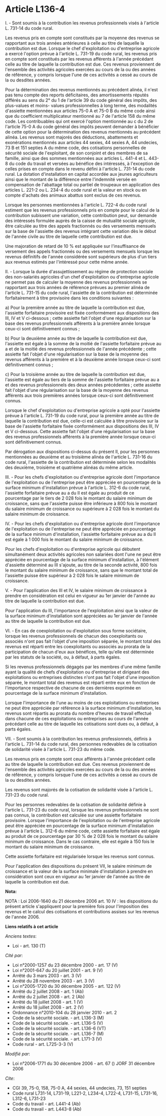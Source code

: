# Article L136-4

I. - Sont soumis à la contribution les revenus professionnels visés à l'article L. 731-14 du code rural.

Les revenus pris en compte sont constitués par la moyenne des revenus se rapportant aux trois années antérieures à celle au
titre de laquelle la contribution est due. Lorsque le chef d'exploitation ou d'entreprise agricole a exercé l'option prévue à
l'article L. 731-19 du code rural, les revenus pris en compte sont constitués par les revenus afférents à l'année précédant
celle au titre de laquelle la contribution est due. Ces revenus proviennent de l'ensemble des activités agricoles exercées au
cours de la ou des années de référence, y compris lorsque l'une de ces activités a cessé au cours de la ou desdites années.

Pour la détermination des revenus mentionnés au précédent alinéa, il n'est pas tenu compte des reports déficitaires, des
amortissements réputés différés au sens du 2° du 1 de l'article 39 du code général des impôts, des plus-values et moins-
values professionnelles à long terme, des modalités d'assiette mentionnées aux articles 75-0 A et 75-0 B du même code ainsi
que du coefficient multiplicateur mentionné au 7 de l'article 158 du même code. Les contribuables qui ont exercé l'option
mentionnée au c du 2 de l'article 75-0 A du code général des impôts peuvent demander à bénéficier de cette option pour la
détermination des revenus mentionnés au précédent alinéa. Les revenus sont majorés des déductions, abattements et
exonérations mentionnés aux articles 44 sexies, 44 sexies A, 44 undecies, 73 B et 151 septies A du même code, des cotisations
personnelles de sécurité sociale de l'exploitant, de son conjoint et des membres de sa famille, ainsi que des sommes
mentionnées aux articles L. 441-4 et L. 443-8 du code du travail et versées au bénéfice des intéressés, à l'exception de
celles prises en compte dans le revenu défini à l'article L. 731-14 du code rural. La dotation d'installation en capital
accordée aux jeunes agriculteurs ainsi que le montant de la différence entre l'indemnité versée en compensation de l'abattage
total ou partiel de troupeaux en application des articles L. 221-2 ou L. 234-4 du code rural et la valeur en stock ou en
compte d'achats des animaux abattus sont exclus de ces revenus.

Lorsque les personnes mentionnées à l'article L. 722-4 du code rural estiment que les revenus professionnels pris en compte
pour le calcul de la contribution subissent une variation, cette contribution peut, sur demande des intéressés formulée
auprès de la caisse de mutualité sociale agricole, être calculée au titre des appels fractionnés ou des versements mensuels
sur la base de l'assiette des revenus intégrant cette variation dès le début de l'année civile au titre de laquelle cette
contribution est due.

Une majoration de retard de 10 % est appliquée sur l'insuffisance de versement des appels fractionnés ou des versements
mensuels lorsque les revenus définitifs de l'année considérée sont supérieurs de plus d'un tiers aux revenus estimés par
l'intéressé pour cette même année.

II. - Lorsque la durée d'assujettissement au régime de protection sociale des non-salariés agricoles d'un chef d'exploitation
ou d'entreprise agricole ne permet pas de calculer la moyenne des revenus professionnels se rapportant aux trois années de
référence prévues au premier alinéa de l'article L. 731-15 du code rural, l'assiette de la contribution est déterminée
forfaitairement à titre provisoire dans les conditions suivantes :

a) Pour la première année au titre de laquelle la contribution est due, l'assiette forfaitaire provisoire est fixée
conformément aux dispositions des III, IV et V ci-dessous ; cette assiette fait l'objet d'une régularisation sur la base des
revenus professionnels afférents à la première année lorsque ceux-ci sont définitivement connus ;

b) Pour la deuxième année au titre de laquelle la contribution est due, l'assiette est égale à la somme de la moitié de
l'assiette forfaitaire prévue au a et de la moitié des revenus professionnels de l'année précédente ; cette assiette fait
l'objet d'une régularisation sur la base de la moyenne des revenus afférents à la première et à la deuxième année lorsque
ceux-ci sont définitivement connus ;

c) Pour la troisième année au titre de laquelle la contribution est due, l'assiette est égale au tiers de la somme de
l'assiette forfaitaire prévue au a et des revenus professionnels des deux années précédentes ; cette assiette fait l'objet
d'une régularisation sur la base de la moyenne des revenus afférents aux trois premières années lorsque ceux-ci sont
définitivement connus.

Lorsque le chef d'exploitation ou d'entreprise agricole a opté pour l'assiette prévue à l'article L. 731-19 du code rural,
pour la première année au titre de laquelle la contribution est due, celle-ci est calculée à titre provisoire sur la base de
l'assiette forfaitaire fixée conformément aux dispositions des III, IV et V ci-dessous. Cette assiette fait l'objet d'une
régularisation sur la base des revenus professionnels afférents à la première année lorsque ceux-ci sont définitivement
connus.

Par dérogation aux dispositions ci-dessus du présent II, pour les personnes mentionnées au deuxième et au troisième alinéa de
l'article L. 731-16 du code rural, l'assiette de la contribution est déterminée selon les modalités des deuxième, troisième
et quatrième alinéas du même article.

III. - Pour les chefs d'exploitation ou d'entreprise agricole dont l'importance de l'exploitation ou de l'entreprise peut
être appréciée en pourcentage de la surface minimum d'installation prévue à l'article L. 312-6 du code rural, l'assiette
forfaitaire prévue au a du II est égale au produit de ce pourcentage par le tiers de 2 028 fois le montant du salaire minimum
de croissance, sans que l'assiette puisse être inférieure à 800 fois le montant du salaire minimum de croissance ou
supérieure à 2 028 fois le montant du salaire minimum de croissance.

IV. - Pour les chefs d'exploitation ou d'entreprise agricole dont l'importance de l'exploitation ou de l'entreprise ne peut
être appréciée en pourcentage de la surface minimum d'installation, l'assiette forfaitaire prévue au a du II est égale à 1
000 fois le montant du salaire minimum de croissance.

Pour les chefs d'exploitation ou d'entreprise agricole qui débutent simultanément deux activités agricoles non salariées dont
l'une ne peut être appréciée en pourcentage de la surface minimum d'installation, à l'élément d'assiette déterminé au III
s'ajoute, au titre de la seconde activité, 800 fois le montant du salaire minimum de croissance, sans que le montant total de
l'assiette puisse être supérieur à 2 028 fois le salaire minimum de croissance.

V. - Pour l'application des III et IV, le salaire minimum de croissance à prendre en considération est celui en vigueur au
1er janvier de l'année au titre de laquelle la contribution est due.

Pour l'application du III, l'importance de l'exploitation ainsi que la valeur de la surface minimum d'installation sont
appréciées au 1er janvier de l'année au titre de laquelle la contribution est due.

VI. - En cas de coexploitation ou d'exploitation sous forme sociétaire, lorsque les revenus professionnels de chacun des
coexploitants ou associés n'ont pas fait l'objet d'une imposition séparée, le montant total des revenus est réparti entre les
coexploitants ou associés au prorata de la participation de chacun d'eux aux bénéfices, telle qu'elle est déterminée par les
statuts de la société, ou, à défaut, à parts égales.

Si les revenus professionnels dégagés par les membres d'une même famille ayant la qualité de chefs d'exploitation ou
d'entreprise et dirigeant des exploitations ou entreprises distinctes n'ont pas fait l'objet d'une imposition séparée, le
montant total des revenus est réparti entre eux en fonction de l'importance respective de chacune de ces dernières exprimée
en pourcentage de la surface minimum d'installation.

Lorsque l'importance de l'une au moins de ces exploitations ou entreprises ne peut être appréciée par référence à la surface
minimum d'installation, les revenus sont répartis au prorata du nombre d'heures de travail effectué dans chacune de ces
exploitations ou entreprises au cours de l'année précédant celle au titre de laquelle les cotisations sont dues ou, à défaut,
à parts égales.

VII. - Sont soumis à la contribution les revenus professionnels, définis à l'article L. 731-14 du code rural, des personnes
redevables de la cotisation de solidarité visée à l'article L. 731-23 du même code.

Les revenus pris en compte sont ceux afférents à l'année précédant celle au titre de laquelle la contribution est due. Ces
revenus proviennent de l'ensemble des activités agricoles exercées au cours de la ou des années de référence, y compris
lorsque l'une de ces activités a cessé au cours de la ou desdites années.

Les revenus sont majorés de la cotisation de solidarité visée à l'article L. 731-23 du code rural.

Pour les personnes redevables de la cotisation de solidarité définie à l'article L. 731-23 du code rural, lorsque les revenus
professionnels ne sont pas connus, la contribution est calculée sur une assiette forfaitaire provisoire. Lorsque l'importance
de l'exploitation ou de l'entreprise agricole peut être appréciée en pourcentage de la surface minimum d'installation prévue
à l'article L. 312-6 du même code, cette assiette forfaitaire est égale au produit de ce pourcentage par 30 % de 2 028 fois
le montant du salaire minimum de croissance. Dans le cas contraire, elle est égale à 150 fois le montant du salaire minimum
de croissance.

Cette assiette forfaitaire est régularisée lorsque les revenus sont connus.

Pour l'application des dispositions du présent VII, le salaire minimum de croissance et la valeur de la surface minimale
d'installation à prendre en considération sont ceux en vigueur au 1er janvier de l'année au titre de laquelle la contribution
est due.

**Nota:**

NOTA : Loi 2006-1640 du 21 décembre 2006 art. 10 IV : les dispositions du présent article s'appliquent pour la première fois
pour l'imposition des revenus et le calcul des cotisations et contributions assises sur les revenus de l'année 2006.

**Liens relatifs à cet article**

_Anciens textes_:

  - Loi - art. 130 (T)

_Cité par_:

  - Loi n°2000-1257 du 23 décembre 2000 - art. 17 (V)
  - Loi n°2001-647 du 20 juillet 2001 - art. 9 (V)
  - Arrêté du 3 mars 2003 - art. 3 (V)
  - Arrêté du 28 novembre 2003 - art. 3 (V)
  - Loi n°2005-1720 du 30 décembre 2005 - art. 122 (V)
  - Arrêté du 2 juillet 2008 - art. 1 (Ab)
  - Arrêté du 2 juillet 2008 - art. 2 (Ab)
  - Arrêté du 18 juillet 2008 - art. 1 (V)
  - Arrêté du 18 juillet 2008 - art. 2 (V)
  - Ordonnance n°2010-104 du 28 janvier 2010 - art. 2
  - Code de la sécurité sociale. - art. L136-3 (M)
  - Code de la sécurité sociale. - art. L136-5 (V)
  - Code de la sécurité sociale. - art. L136-6 (VT)
  - Code de la sécurité sociale. - art. L136-7 (M)
  - Code de la sécurité sociale. - art. L171-3 (V)
  - Code rural - art. L725-3-3 (V)

_Modifié par_:

  - Loi n°2006-1771 du 30 décembre 2006 - art. 67 () JORF 31 décembre 2006

_Cite_:

  - CGI 39, 75-0, 158, 75-0 A, 44 sexies, 44 undecies, 73, 151 septies
  - Code rural L731-14, L731-19, L221-2, L234-4, L722-4, L731-15, L731-16, L312-6, L731-23
  - Code du travail - art. L441-4 (Ab)
  - Code du travail - art. L443-8 (Ab)
